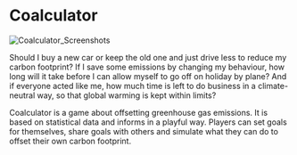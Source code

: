 # Coalculator

![Coalculator_Screenshots](https://user-images.githubusercontent.com/22870457/124260681-42c43480-db30-11eb-8706-d4b0e5265e26.png)

Should I buy a new car or keep the old one and just drive less to reduce my carbon footprint? If I save some emissions by changing my behaviour, how long will it take before I can allow myself to go off on holiday by plane? And if everyone acted like me, how much time is left to do business in a climate-neutral way, so that global warming is kept within limits?

Coalculator is a game about offsetting greenhouse gas emissions. It is based on statistical data and informs in a playful way. Players can set goals for themselves, share goals with others and simulate what they can do to offset their own carbon footprint.
